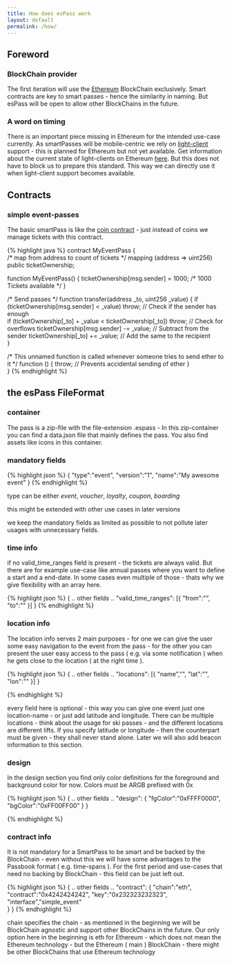 ```yaml
---
title: How does esPass work
layout: default
permalink: /how/
---
```


Foreword
--------


### BlockChain provider

The first iteration will use the [Ethereum](http://ethereum.org) BlockChain exclusively. Smart contracts are key to smart passes - hence the similarity in naming. But esPass will be open to allow other BlockChains in the future.


### A word on timing

There is an important piece missing in Ethereum for the intended use-case currently. As smartPasses will be mobile-centric we rely on [light-client](https://github.com/ethereum/wiki/wiki/Light-client-protocol) support - this is planned for Ethereum but not yet available. Get information about the current state of light-clients on Ethereum [here](gitter.im/ethereum/light-client). But this does not have to block us to prepare this standard. This way we can directly use it when light-client support becomes available.

Contracts
---------

### simple event-passes

The basic smartPass is like the [coin contract](https://www.ethereum.org/token) - just instead of coins we manage tickets with this contract.

{% highlight java %}
contract MyEventPass {         
  /* map from address to count of tickets */
  mapping (address => uint256) public ticketOwnership;   

  function MyEventPass() {
    ticketOwnership[msg.sender] = 1000; /* 1000 Tickets available */
  }

  /* Send passes */
  function transfer(address _to, uint256 _value) {
      if (ticketOwnership[msg.sender] < _value) throw;           // Check if the sender has enough   
      if (ticketOwnership[_to] + _value < ticketOwnership[_to]) throw; // Check for overflows
      ticketOwnership[msg.sender] -= _value;                     // Subtract from the sender
      ticketOwnership[_to] += _value;                            // Add the same to the recipient            
  }

  /* This unnamed function is called whenever someone tries to send ether to it */
  function () {
      throw;     // Prevents accidental sending of ether
  }  
}
{% endhighlight %}

the esPass FileFormat
---------------------

### container

The pass is a zip-file with the file-extension .espass - In this zip-container you can find a data.json file that mainly defines the pass. You also find assets like icons in this container.

### mandatory fields

{% highlight json %}
{
  "type":"event",
  "version":"1",
  "name":"My awesome event"
}
{% endhighlight %}

type can be either *event*, *voucher*, *loyalty*, *coupon*, *boarding*

this might be extended with other use cases in later versions

we keep the mandatory fields as limited as possible to not pollute later usages with unnecessary fields.

### time info

if no valid_time_ranges field is present - the tickets are always valid. But there are for example use-case like annual passes where you want to define a start and a end-date. In some cases even multiple of those - thats why we give flexibility with an array here.

{% highlight json %}
{
  .. other fields ..
  "valid_time_ranges": [{
    "from":"",
    "to":""
  }]
}
{% endhighlight %}


### location info

The location info serves 2 main purposes - for one we can give the user some easy navigation to the event from the pass - for the other you can present the user easy access to the pass ( e.g. via some notification ) when he gets close to the location ( at the right time ).

{% highlight json %}
{
  .. other fields ..
  "locations": [{
    "name","",
    "lat":"",
    "lon":""
  }]
}

{% endhighlight %}

every field here is optional - this way you can give one event just one location-name - or just add latitude and longitude. There can be multiple locations - think about the usage for ski passes - and the different locations are different lifts.
If you specify latitude or longitude - then the counterpart must be given - they shall never stand alone. Later we will also add beacon information to this section.


### design

In the design section you find only color definitions for the foreground and background color for now. Colors must be ARGB prefixed with 0x

{% highlight json %}
{
  .. other fields ..
  "design": {
    "fgColor":"0xFFFF0000",
    "bgColor":"0xFF00FF00"
  }
}

{% endhighlight %}


### contract info

It is not mandatory for a SmartPass to be smart and be backed by the BlockChain - even without this we will have some advantages to the Passbook format ( e.g. time-spans ). For the first period and use-cases that need no backing by BlockChain - this field can be just left out.

{% highlight json %}
{
  .. other fields ..
  "contract": {
    "chain":"eth",
    "contract":"0x4242424242",
    "key":"0x232323232323",
    "interface","simple_event"  
  }
}
{% endhighlight %}

chain specifies the chain - as mentioned in the beginning we will be BlockChain agnostic and support other BlockChains in the future. Our only option here in the beginning is eth for Ethereum - which does not mean the Ethereum technology - but the Ethereum ( main ) BlockChain - there might be other BlockChains that use Ethereum technology
